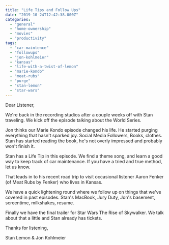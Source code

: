 ```yaml
---
title: "Life Tips and Follow Ups​"
date: "2019-10-24T12:42:38.000Z"
categories: 
  - "general"
  - "home-ownership"
  - "movies"
  - "productivity"
tags: 
  - "car-maintence"
  - "followups"
  - "jon-kohlmeier"
  - "kansas"
  - "life-with-a-twist-of-lemon"
  - "marie-kondo"
  - "meat-rubs"
  - "purge"
  - "stan-lemon"
  - "star-wars"
---
```


Dear Listener,

We're back in the recording studios after a couple weeks off with Stan traveling. We kick off the episode talking about the World Series.

Jon thinks our Marie Kondo episode changed his life. He started purging everything that hasn't sparked joy. Social Media Followers, Books, clothes. Stan has started reading the book, he's not overly impressed and probably won't finish it.

Stan has a Life Tip in this episode. We find a theme song, and learn a good way to keep track of car maintenance. If you have a tried and true method, let us know.

That leads in to his recent road trip to visit occasional listener Aaron Fenker (of Meat Rubs by Fenker) who lives in Kansas.

We have a quick lightening round where we follow up on things that we've covered in past episodes. Stan's MacBook, Jury Duty, Jon's basement, screentime, milkshakes, resume.

Finally we have the final trailer for Star Wars The Rise of Skywalker. We talk about that a little and Stan already has tickets.

Thanks for listening,

Stan Lemon & Jon Kohlmeier
